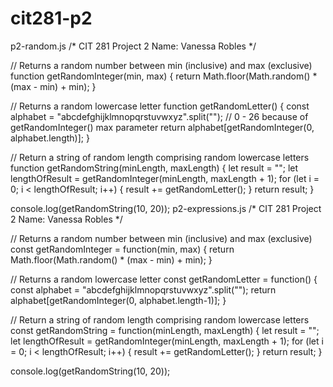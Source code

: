 # cit281-p2

p2-random.js
/*
   CIT 281 Project 2
   Name: Vanessa Robles
*/
 
// Returns a random number between min (inclusive) and max (exclusive)
function getRandomInteger(min, max) {
   return Math.floor(Math.random() * (max - min) + min);
}
 
// Returns a random lowercase letter
function getRandomLetter() {
   const alphabet = "abcdefghijklmnopqrstuvwxyz".split("");
   // 0 - 26 because of getRandomInteger() max parameter
   return alphabet[getRandomInteger(0, alphabet.length)];
}
 
// Return a string of random length comprising random lowercase letters
function getRandomString(minLength, maxLength) {
   let result = "";
   let lengthOfResult = getRandomInteger(minLength, maxLength + 1);
   for (let i = 0; i < lengthOfResult; i++) {
       result += getRandomLetter();
   }
   return result;
}
 
console.log(getRandomString(10, 20));
p2-expressions.js
/*
   CIT 281 Project 2
   Name: Vanessa Robles
*/
 
// Returns a random number between min (inclusive) and max (exclusive)
const getRandomInteger = function(min, max) {
   return Math.floor(Math.random() * (max - min) + min);
}
 
// Returns a random lowercase letter
const getRandomLetter = function() {
   const alphabet = "abcdefghijklmnopqrstuvwxyz".split("");
   return alphabet[getRandomInteger(0, alphabet.length-1)];
}
 
// Return a string of random length comprising random lowercase letters
const getRandomString = function(minLength, maxLength) {
   let result = "";
   let lengthOfResult = getRandomInteger(minLength, maxLength + 1);
   for (let i = 0; i < lengthOfResult; i++) {
       result += getRandomLetter();
   }
   return result;
}
 
console.log(getRandomString(10, 20));
